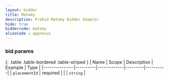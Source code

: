 ```yaml
---
layout: bidder
title: Matomy
description: Prebid Matomy Bidder Adaptor
hide: true
biddercode: matomy
aliasCode : appnexus
---
```


### bid params

{: .table .table-bordered .table-striped }
| Name          | Scope    | Description | Example | Type     |
|---------------|----------|-------------|---------|----------|
| `placementId` | required |             |         | `string` |
